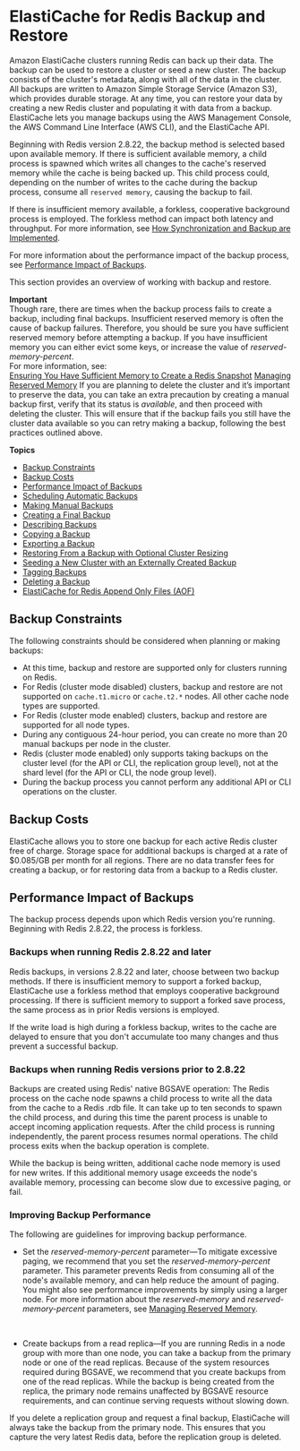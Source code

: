# ElastiCache for Redis Backup and Restore<a name="backups"></a>

Amazon ElastiCache clusters running Redis can back up their data\. The backup can be used to restore a cluster or seed a new cluster\. The backup consists of the cluster's metadata, along with all of the data in the cluster\. All backups are written to Amazon Simple Storage Service \(Amazon S3\), which provides durable storage\. At any time, you can restore your data by creating a new Redis cluster and populating it with data from a backup\. ElastiCache lets you manage backups using the AWS Management Console, the AWS Command Line Interface \(AWS CLI\), and the ElastiCache API\.

Beginning with Redis version 2\.8\.22, the backup method is selected based upon available memory\. If there is sufficient available memory, a child process is spawned which writes all changes to the cache's reserved memory while the cache is being backed up\. This child process could, depending on the number of writes to the cache during the backup process, consume all `reserved memory`, causing the backup to fail\.

If there is insufficient memory available, a forkless, cooperative background process is employed\. The forkless method can impact both latency and throughput\. For more information, see [How Synchronization and Backup are Implemented](Replication.Redis.Versions.md)\.

For more information about the performance impact of the backup process, see [Performance Impact of Backups](#backups-performance)\.

This section provides an overview of working with backup and restore\. 

**Important**  
Though rare, there are times when the backup process fails to create a backup, including final backups\. Insufficient reserved memory is often the cause of backup failures\. Therefore, you should be sure you have sufficient reserved memory before attempting a backup\. If you have insufficient memory you can either evict some keys, or increase the value of *reserved\-memory\-percent*\.  
For more information, see:  
 [Ensuring You Have Sufficient Memory to Create a Redis Snapshot](BestPractices.BGSAVE.md)
 [Managing Reserved Memory](redis-memory-management.md)
If you are planning to delete the cluster and it’s important to preserve the data, you can take an extra precaution by creating a manual backup first, verify that its status is *available*, and then proceed with deleting the cluster\. This will ensure that if the backup fails you still have the cluster data available so you can retry making a backup, following the best practices outlined above\.

**Topics**
+ [Backup Constraints](#backups-constraints)
+ [Backup Costs](#backups-costs)
+ [Performance Impact of Backups](#backups-performance)
+ [Scheduling Automatic Backups](backups-automatic.md)
+ [Making Manual Backups](backups-manual.md)
+ [Creating a Final Backup](backups-final.md)
+ [Describing Backups](backups-describing.md)
+ [Copying a Backup](backups-copying.md)
+ [Exporting a Backup](backups-exporting.md)
+ [Restoring From a Backup with Optional Cluster Resizing](backups-restoring.md)
+ [Seeding a New Cluster with an Externally Created Backup](backups-seeding-redis.md)
+ [Tagging Backups](backups-tagging.md)
+ [Deleting a Backup](backups-deleting.md)
+ [ElastiCache for Redis Append Only Files \(AOF\)](RedisAOF.md)

## Backup Constraints<a name="backups-constraints"></a>

The following constraints should be considered when planning or making backups:
+ At this time, backup and restore are supported only for clusters running on Redis\.
+ For Redis \(cluster mode disabled\) clusters, backup and restore are not supported on `cache.t1.micro` or `cache.t2.*` nodes\. All other cache node types are supported\.
+ For Redis \(cluster mode enabled\) clusters, backup and restore are supported for all node types\.
+ During any contiguous 24\-hour period, you can create no more than 20 manual backups per node in the cluster\.
+ Redis \(cluster mode enabled\) only supports taking backups on the cluster level \(for the API or CLI, the replication group level\), not at the shard level \(for the API or CLI, the node group level\)\.
+ During the backup process you cannot perform any additional API or CLI operations on the cluster\.

## Backup Costs<a name="backups-costs"></a>

ElastiCache allows you to store one backup for each active Redis cluster free of charge\. Storage space for additional backups is charged at a rate of $0\.085/GB per month for all regions\. There are no data transfer fees for creating a backup, or for restoring data from a backup to a Redis cluster\.

## Performance Impact of Backups<a name="backups-performance"></a>

The backup process depends upon which Redis version you're running\. Beginning with Redis 2\.8\.22, the process is forkless\.

### Backups when running Redis 2\.8\.22 and later<a name="w4aac20c37c25b5"></a>

Redis backups, in versions 2\.8\.22 and later, choose between two backup methods\. If there is insufficient memory to support a forked backup, ElastiCache use a forkless method that employs cooperative background processing\. If there is sufficient memory to support a forked save process, the same process as in prior Redis versions is employed\.

If the write load is high during a forkless backup, writes to the cache are delayed to ensure that you don't accumulate too many changes and thus prevent a successful backup\.

### Backups when running Redis versions prior to 2\.8\.22<a name="w4aac20c37c25b7"></a>

Backups are created using Redis' native BGSAVE operation: The Redis process on the cache node spawns a child process to write all the data from the cache to a Redis \.rdb file\. It can take up to ten seconds to spawn the child process, and during this time the parent process is unable to accept incoming application requests\. After the child process is running independently, the parent process resumes normal operations\. The child process exits when the backup operation is complete\. 

While the backup is being written, additional cache node memory is used for new writes\. If this additional memory usage exceeds the node's available memory, processing can become slow due to excessive paging, or fail\.

### Improving Backup Performance<a name="w4aac20c37c25b9"></a>

The following are guidelines for improving backup performance\.
+ Set the *reserved\-memory\-percent* parameter—To mitigate excessive paging, we recommend that you set the *reserved\-memory\-percent* parameter\. This parameter prevents Redis from consuming all of the node's available memory, and can help reduce the amount of paging\. You might also see performance improvements by simply using a larger node\. For more information about the *reserved\-memory* and *reserved\-memory\-percent* parameters, see [Managing Reserved Memory](redis-memory-management.md)\.

   
+ Create backups from a read replica—If you are running Redis in a node group with more than one node, you can take a backup from the primary node or one of the read replicas\. Because of the system resources required during BGSAVE, we recommend that you create backups from one of the read replicas\. While the backup is being created from the replica, the primary node remains unaffected by BGSAVE resource requirements, and can continue serving requests without slowing down\.

If you delete a replication group and request a final backup, ElastiCache will always take the backup from the primary node\. This ensures that you capture the very latest Redis data, before the replication group is deleted\.